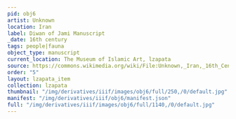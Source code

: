 ```yaml
---
pid: obj6
artist: Unknown
location: Iran
label: Diwan of Jami Manuscript
_date: 16th century
tags: people|fauna
object_type: manuscript
current_location: The Museum of Islamic Art, lzapata
source: https://commons.wikimedia.org/wiki/File:Unknown,_Iran,_16th_Century_-_Diwan_of_Jami_Manuscript_-_Google_Art_Project.jpg
order: "5"
layout: lzapata_item
collection: lzapata
thumbnail: "/img/derivatives/iiif/images/obj6/full/250,/0/default.jpg"
manifest: "/img/derivatives/iiif/obj6/manifest.json"
full: "/img/derivatives/iiif/images/obj6/full/1140,/0/default.jpg"
---
```

